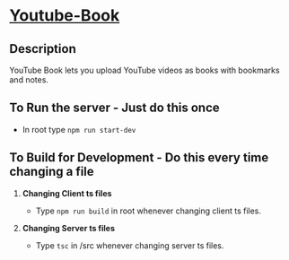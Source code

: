 # [Youtube-Book](https://cryptic-basin-95763.herokuapp.com/)

## Description
YouTube Book lets you upload YouTube videos as books with bookmarks and notes.

## To Run the server - Just do this once
* In root type `npm run start-dev`

## To Build for Development - Do this every time changing a file
1. **Changing Client ts files**
    * Type `npm run build` in root whenever changing client ts files.

2. **Changing Server ts files**
    * Type `tsc` in /src whenever changing server ts files.
